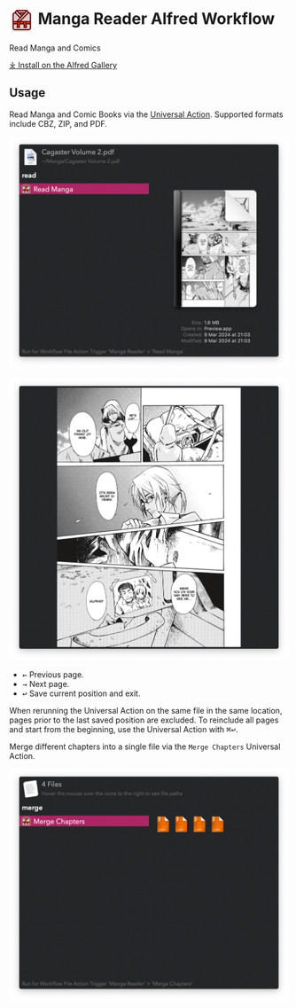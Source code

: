 # <img src='Workflow/icon.png' width='45' align='center' alt='icon'> Manga Reader Alfred Workflow

Read Manga and Comics

[⤓ Install on the Alfred Gallery](https://alfred.app/workflows/vitor/manga-reader)

## Usage

Read Manga and Comic Books via the [Universal Action](https://www.alfredapp.com/help/features/universal-actions/). Supported formats include CBZ, ZIP, and PDF.

![Universal Action to initiate reading](Workflow/images/about/ua.png)

![Reading pages](Workflow/images/about/reading.png)

* <kbd>←</kbd> Previous page.
* <kbd>→</kbd> Next page.
* <kbd>↩&#xFE0E;</kbd> Save current position and exit.

When rerunning the Universal Action on the same file in the same location, pages prior to the last saved position are excluded. To reinclude all pages and start from the beginning, use the Universal Action with <kbd>⌘</kbd><kbd>↩&#xFE0E;</kbd>.

Merge different chapters into a single file via the `Merge Chapters` Universal Action.

![Universal Action to merge chapters](Workflow/images/about/merge.png)
